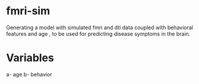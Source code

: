 fmri-sim
========

Generating a model with simulated fmri and dti data coupled with behavioral features and age , to be used for predicting disease symptoms in the brain.

Variables 
=========
a- age
b- behavior
